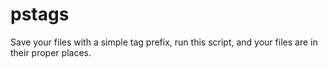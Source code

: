 pstags
======

Save your files with a simple tag prefix, run this script, and your files are in their proper places.